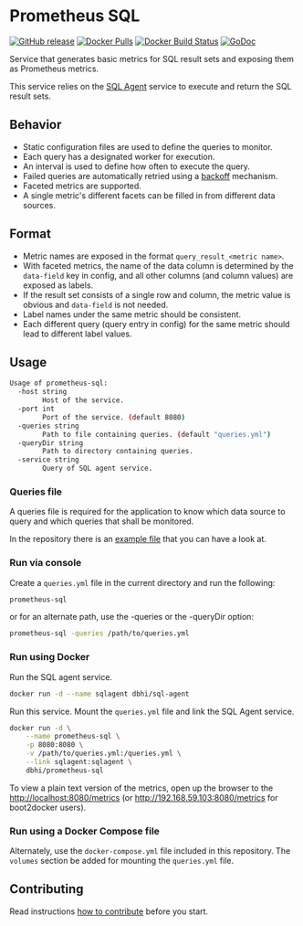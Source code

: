# Prometheus SQL

[![GitHub release](https://img.shields.io/github/release/chop-dbhi/prometheus-sql.svg)](https://github.com/chop-dbhi/prometheus-sql)
[![Docker Pulls](https://img.shields.io/docker/pulls/dbhi/prometheus-sql.svg)](https://hub.docker.com/r/dbhi/prometheus-sql/)
[![Docker Build Status](https://img.shields.io/docker/build/dbhi/prometheus-sql.svg)](https://hub.docker.com/r/dbhi/prometheus-sql/builds/)
[![GoDoc](https://godoc.org/github.com/chop-dbhi/prometheus-sql?status.svg)](https://godoc.org/github.com/chop-dbhi/prometheus-sql)

Service that generates basic metrics for SQL result sets and exposing them as Prometheus metrics.

This service relies on the [SQL Agent](https://github.com/chop-dbhi/sql-agent) service to execute and return the SQL result sets.

## Behavior

- Static configuration files are used to define the queries to monitor.
- Each query has a designated worker for execution.
- An interval is used to define how often to execute the query.
- Failed queries are automatically retried using a [backoff](https://en.wikipedia.org/wiki/Exponential_backoff) mechanism.
- Faceted metrics are supported.
- A single metric's different facets can be filled in from different data sources.

## Format

- Metric names are exposed in the format `query_result_<metric name>`.
- With faceted metrics, the name of the data column is determined by the `data-field` key in config, and all other columns (and column values) are exposed as labels.
- If the result set consists of a single row and column, the metric value is obvious and `data-field` is not needed.
- Label names under the same metric should be consistent.
- Each different query (query entry in config) for the same metric should lead to different label values.

## Usage

```bash
Usage of prometheus-sql:
  -host string
        Host of the service.
  -port int
        Port of the service. (default 8080)
  -queries string
        Path to file containing queries. (default "queries.yml")
  -queryDir string
        Path to directory containing queries.
  -service string
        Query of SQL agent service.
```

### Queries file

A queries file is required for the application to know which data source to query and which queries that shall be monitored.

In the repository there is an [example file](example-queries.yml) that you can have a look at.

### Run via console

Create a `queries.yml` file in the current directory and run the following:

```bash
prometheus-sql
```

or for an alternate path, use the -queries or the -queryDir option:

```bash
prometheus-sql -queries /path/to/queries.yml
```

### Run using Docker

Run the SQL agent service.

```bash
docker run -d --name sqlagent dbhi/sql-agent
```

Run this service. Mount the `queries.yml` file and link the SQL Agent service.

```bash
docker run -d \
    --name prometheus-sql \
    -p 8080:8080 \
    -v /path/to/queries.yml:/queries.yml \
    --link sqlagent:sqlagent \
    dbhi/prometheus-sql
```

To view a plain text version of the metrics, open up the browser to the <http://localhost:8080/metrics> (or <http://192.168.59.103:8080/metrics> for boot2docker users).


### Run using a Docker Compose file

Alternately, use the `docker-compose.yml` file included in this repository. The `volumes` section be added for mounting the `queries.yml` file.


## Contributing

Read instructions [how to contribute](CONTRIBUTING.md) before you start.
